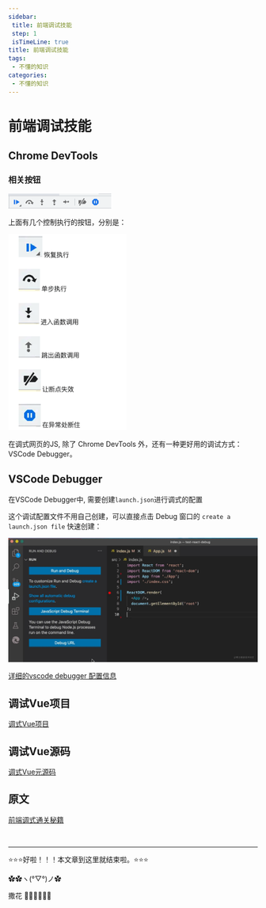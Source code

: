 ```yaml
---
sidebar:
 title: 前端调试技能
 step: 1
 isTimeLine: true
title: 前端调试技能
tags:
 - 不懂的知识
categories:
 - 不懂的知识
---
```


# 前端调试技能

## **Chrome DevTools**

### **相关按钮**

<img src="./assets/image-20220926114106875.png" alt="image-20220926114106875" style="zoom:100%;" />

上面有几个控制执行的按钮，分别是：

<img src="./assets/image-20220926114156689.png" alt="image-20220926114156689" style="zoom:80%;" />

在调式网页的JS, 除了 Chrome DevTools 外，还有一种更好用的调试方式： VSCode Debugger。

##  **VSCode Debugger**

在VSCode Debugger中, 需要创建`launch.json`进行调式的配置

这个调试配置文件不用自己创建，可以直接点击 Debug 窗口的 `create a launch.json file` 快速创建：

![00039d6dbc2b41c3bcad8a9d3c7942bc_tplv-k3u1fbpfcp-zoom-in-crop-mark_3024_0_0_0](assets/test-debug.webp)

[详细的vscode debugger 配置信息](https://juejin.cn/book/7070324244772716556/section/7071920248835801126)



## **调试Vue项目**

[调式Vue项目](https://juejin.cn/book/7070324244772716556/section/7136841909946810404)

## **调试Vue源码**

[调式Vue元源码](https://juejin.cn/book/7070324244772716556/section/7071922360592367627)

## **原文**

[前端调式通关秘籍](https://juejin.cn/book/7070324244772716556)



<br/>
<hr />

⭐️⭐️⭐️好啦！！！本文章到这里就结束啦。⭐️⭐️⭐️

✿✿ヽ(°▽°)ノ✿

撒花 🌸🌸🌸🌸🌸🌸
